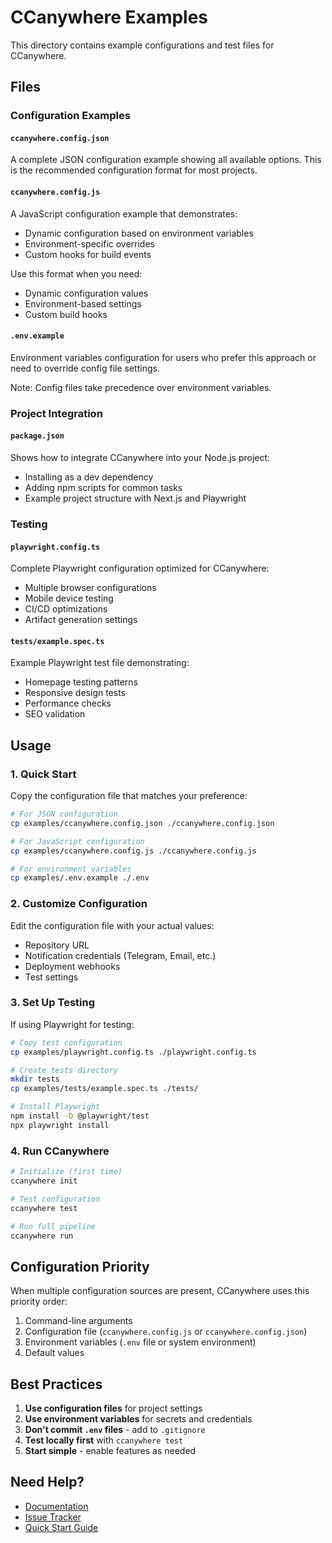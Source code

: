 # CCanywhere Examples

This directory contains example configurations and test files for CCanywhere.

## Files

### Configuration Examples

#### `ccanywhere.config.json`
A complete JSON configuration example showing all available options. This is the recommended configuration format for most projects.

#### `ccanywhere.config.js`
A JavaScript configuration example that demonstrates:
- Dynamic configuration based on environment variables
- Environment-specific overrides
- Custom hooks for build events

Use this format when you need:
- Dynamic configuration values
- Environment-based settings
- Custom build hooks

#### `.env.example`
Environment variables configuration for users who prefer this approach or need to override config file settings. 

Note: Config files take precedence over environment variables.

### Project Integration

#### `package.json`
Shows how to integrate CCanywhere into your Node.js project:
- Installing as a dev dependency
- Adding npm scripts for common tasks
- Example project structure with Next.js and Playwright

### Testing

#### `playwright.config.ts`
Complete Playwright configuration optimized for CCanywhere:
- Multiple browser configurations
- Mobile device testing
- CI/CD optimizations
- Artifact generation settings

#### `tests/example.spec.ts`
Example Playwright test file demonstrating:
- Homepage testing patterns
- Responsive design tests
- Performance checks
- SEO validation

## Usage

### 1. Quick Start

Copy the configuration file that matches your preference:

```bash
# For JSON configuration
cp examples/ccanywhere.config.json ./ccanywhere.config.json

# For JavaScript configuration
cp examples/ccanywhere.config.js ./ccanywhere.config.js

# For environment variables
cp examples/.env.example ./.env
```

### 2. Customize Configuration

Edit the configuration file with your actual values:
- Repository URL
- Notification credentials (Telegram, Email, etc.)
- Deployment webhooks
- Test settings

### 3. Set Up Testing

If using Playwright for testing:

```bash
# Copy test configuration
cp examples/playwright.config.ts ./playwright.config.ts

# Create tests directory
mkdir tests
cp examples/tests/example.spec.ts ./tests/

# Install Playwright
npm install -D @playwright/test
npx playwright install
```

### 4. Run CCanywhere

```bash
# Initialize (first time)
ccanywhere init

# Test configuration
ccanywhere test

# Run full pipeline
ccanywhere run
```

## Configuration Priority

When multiple configuration sources are present, CCanywhere uses this priority order:

1. Command-line arguments
2. Configuration file (`ccanywhere.config.js` or `ccanywhere.config.json`)
3. Environment variables (`.env` file or system environment)
4. Default values

## Best Practices

1. **Use configuration files** for project settings
2. **Use environment variables** for secrets and credentials
3. **Don't commit `.env` files** - add to `.gitignore`
4. **Test locally first** with `ccanywhere test`
5. **Start simple** - enable features as needed

## Need Help?

- [Documentation](https://github.com/mylukin/ccanywhere#readme)
- [Issue Tracker](https://github.com/mylukin/ccanywhere/issues)
- [Quick Start Guide](../QUICKSTART.md)